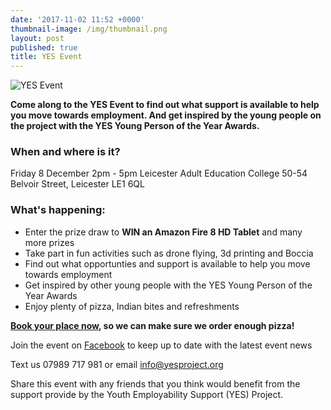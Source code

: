 ```yaml
---
date: '2017-11-02 11:52 +0000'
thumbnail-image: /img/thumbnail.png
layout: post
published: true
title: YES Event
---
```

![YES Event]({{site.baseurl}}/img/website-banner.png)

**Come along to the YES Event to find out what support is available to help you move towards employment. And get inspired by the young people on the project with the YES Young Person of the Year Awards.**

### When and where is it?
Friday 8 December 
2pm - 5pm
Leicester Adult Education College
50-54 Belvoir Street, Leicester LE1 6QL

### What's happening:
- Enter the prize draw to **WIN an Amazon Fire 8 HD Tablet** and many more prizes
- Take part in fun activities such as drone flying, 3d printing and Boccia
- Find out what opportunties and support is available to help you move towards employment
- Get inspired by other young people with the YES Young Person of the Year Awards
- Enjoy plenty of pizza, Indian bites and refreshments

**[Book your place now](http://bit.ly/2h5fIN9), so we can make sure we order enough pizza!**

Join the event on [Facebook](http://bit.ly/2iSdyRb) to keep up to date with the latest event news

Text us 07989 717 981 or email [info@yesproject.org](info@yesproject.org)

Share this event with any friends that you think would benefit from the support provide by the Youth Employability Support (YES) Project.
